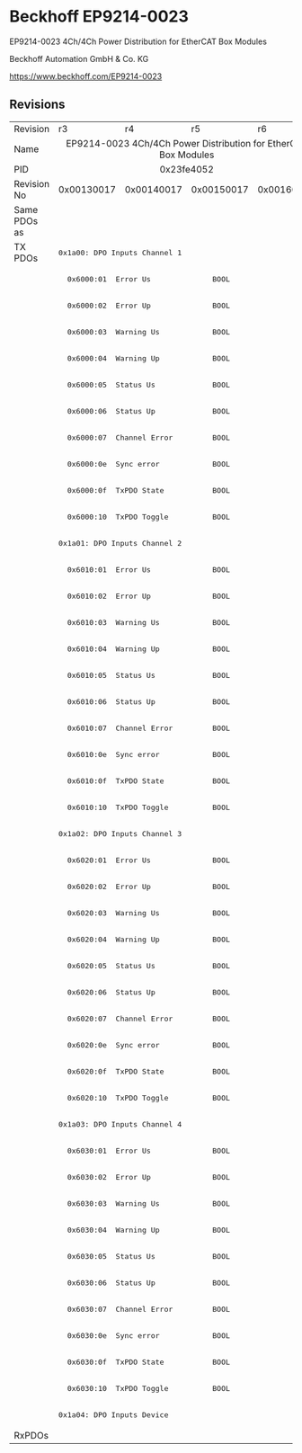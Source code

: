# Beckhoff EP9214-0023

EP9214-0023 4Ch/4Ch Power Distribution for EtherCAT Box Modules

Beckhoff Automation GmbH & Co. KG

https://www.beckhoff.com/EP9214-0023

## Revisions
<table>
<tr>
<td>Revision</td>
<td>r3</td>
<td>r4</td>
<td>r5</td>
<td>r6</td>
</tr>
<tr>
<td>Name</td>
<td colspan=4 align="center">EP9214-0023 4Ch/4Ch Power Distribution for EtherCAT Box Modules</td>
</tr>
<tr>
<td>PID</td>
<td colspan=4 align="center">0x23fe4052</td>
</tr>
<tr>
<td>Revision No</td>
<td>0x00130017</td>
<td>0x00140017</td>
<td>0x00150017</td>
<td>0x00160017</td>
</tr>
<tr>
<td>Same PDOs as</td>
<td colspan=4 align="center"></td>
</tr>
<tr>
<td rowspan=45 valign=top>TX PDOs</td>
<td colspan=4 align="left"><pre>0x1a00: DPO Inputs Channel 1</pre></td>
<td></td>
</tr>
<tr>
<td colspan=4 align="left"><pre>  0x6000:01  Error Us              BOOL</pre></td>
</tr>
<tr>
<td colspan=4 align="left"><pre>  0x6000:02  Error Up              BOOL</pre></td>
</tr>
<tr>
<td colspan=4 align="left"><pre>  0x6000:03  Warning Us            BOOL</pre></td>
</tr>
<tr>
<td colspan=4 align="left"><pre>  0x6000:04  Warning Up            BOOL</pre></td>
</tr>
<tr>
<td colspan=4 align="left"><pre>  0x6000:05  Status Us             BOOL</pre></td>
</tr>
<tr>
<td colspan=4 align="left"><pre>  0x6000:06  Status Up             BOOL</pre></td>
</tr>
<tr>
<td colspan=4 align="left"><pre>  0x6000:07  Channel Error         BOOL</pre></td>
</tr>
<tr>
<td colspan=4 align="left"><pre>  0x6000:0e  Sync error            BOOL</pre></td>
</tr>
<tr>
<td colspan=4 align="left"><pre>  0x6000:0f  TxPDO State           BOOL</pre></td>
</tr>
<tr>
<td colspan=4 align="left"><pre>  0x6000:10  TxPDO Toggle          BOOL</pre></td>
</tr>
<tr>
<td colspan=4 align="left"><pre>0x1a01: DPO Inputs Channel 2</pre></td>
</tr>
<tr>
<td colspan=4 align="left"><pre>  0x6010:01  Error Us              BOOL</pre></td>
</tr>
<tr>
<td colspan=4 align="left"><pre>  0x6010:02  Error Up              BOOL</pre></td>
</tr>
<tr>
<td colspan=4 align="left"><pre>  0x6010:03  Warning Us            BOOL</pre></td>
</tr>
<tr>
<td colspan=4 align="left"><pre>  0x6010:04  Warning Up            BOOL</pre></td>
</tr>
<tr>
<td colspan=4 align="left"><pre>  0x6010:05  Status Us             BOOL</pre></td>
</tr>
<tr>
<td colspan=4 align="left"><pre>  0x6010:06  Status Up             BOOL</pre></td>
</tr>
<tr>
<td colspan=4 align="left"><pre>  0x6010:07  Channel Error         BOOL</pre></td>
</tr>
<tr>
<td colspan=4 align="left"><pre>  0x6010:0e  Sync error            BOOL</pre></td>
</tr>
<tr>
<td colspan=4 align="left"><pre>  0x6010:0f  TxPDO State           BOOL</pre></td>
</tr>
<tr>
<td colspan=4 align="left"><pre>  0x6010:10  TxPDO Toggle          BOOL</pre></td>
</tr>
<tr>
<td colspan=4 align="left"><pre>0x1a02: DPO Inputs Channel 3</pre></td>
</tr>
<tr>
<td colspan=4 align="left"><pre>  0x6020:01  Error Us              BOOL</pre></td>
</tr>
<tr>
<td colspan=4 align="left"><pre>  0x6020:02  Error Up              BOOL</pre></td>
</tr>
<tr>
<td colspan=4 align="left"><pre>  0x6020:03  Warning Us            BOOL</pre></td>
</tr>
<tr>
<td colspan=4 align="left"><pre>  0x6020:04  Warning Up            BOOL</pre></td>
</tr>
<tr>
<td colspan=4 align="left"><pre>  0x6020:05  Status Us             BOOL</pre></td>
</tr>
<tr>
<td colspan=4 align="left"><pre>  0x6020:06  Status Up             BOOL</pre></td>
</tr>
<tr>
<td colspan=4 align="left"><pre>  0x6020:07  Channel Error         BOOL</pre></td>
</tr>
<tr>
<td colspan=4 align="left"><pre>  0x6020:0e  Sync error            BOOL</pre></td>
</tr>
<tr>
<td colspan=4 align="left"><pre>  0x6020:0f  TxPDO State           BOOL</pre></td>
</tr>
<tr>
<td colspan=4 align="left"><pre>  0x6020:10  TxPDO Toggle          BOOL</pre></td>
</tr>
<tr>
<td colspan=4 align="left"><pre>0x1a03: DPO Inputs Channel 4</pre></td>
</tr>
<tr>
<td colspan=4 align="left"><pre>  0x6030:01  Error Us              BOOL</pre></td>
</tr>
<tr>
<td colspan=4 align="left"><pre>  0x6030:02  Error Up              BOOL</pre></td>
</tr>
<tr>
<td colspan=4 align="left"><pre>  0x6030:03  Warning Us            BOOL</pre></td>
</tr>
<tr>
<td colspan=4 align="left"><pre>  0x6030:04  Warning Up            BOOL</pre></td>
</tr>
<tr>
<td colspan=4 align="left"><pre>  0x6030:05  Status Us             BOOL</pre></td>
</tr>
<tr>
<td colspan=4 align="left"><pre>  0x6030:06  Status Up             BOOL</pre></td>
</tr>
<tr>
<td colspan=4 align="left"><pre>  0x6030:07  Channel Error         BOOL</pre></td>
</tr>
<tr>
<td colspan=4 align="left"><pre>  0x6030:0e  Sync error            BOOL</pre></td>
</tr>
<tr>
<td colspan=4 align="left"><pre>  0x6030:0f  TxPDO State           BOOL</pre></td>
</tr>
<tr>
<td colspan=4 align="left"><pre>  0x6030:10  TxPDO Toggle          BOOL</pre></td>
</tr>
<tr>
<td colspan=4 align="left"><pre>0x1a04: DPO Inputs Device</pre></td>
</tr>
<tr>
<td>RxPDOs</td>
<td colspan=4 align="left"></td>
</tr>
</table>
